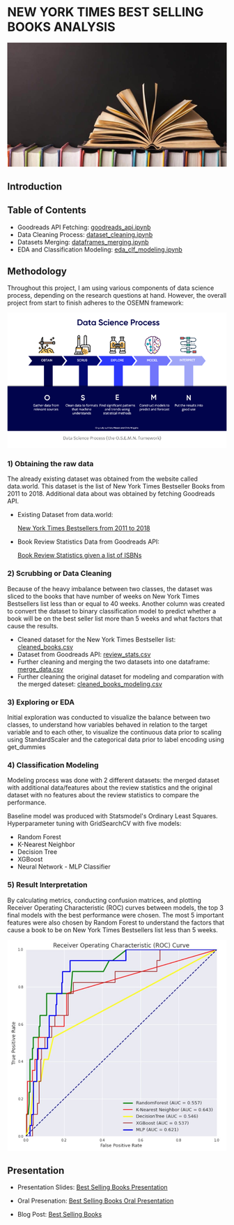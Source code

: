 # NEW YORK TIMES BEST SELLING BOOKS ANALYSIS

![](images/books.jpg)

## Introduction



## Table of Contents

  * Goodreads API Fetching: <a href="https://github.com/linhmai19/capstone_project/blob/master/goodreads_api.ipynb">goodreads_api.ipynb</a>
  * Data Cleaning Process: <a href="https://github.com/linhmai19/capstone_project/blob/master/dataset_cleaning.ipynb">dataset_cleaning.ipynb</a>
  * Datasets Merging: <a href="https://github.com/linhmai19/capstone_project/blob/master/dataframes_merging.ipynb">dataframes_merging.ipynb</a>
  * EDA and Classification Modeling: <a href="https://github.com/linhmai19/capstone_project/blob/master/eda_clf_modeling.ipynb">eda_clf_modeling.ipynb</a>

## Methodology

Throughout this project, I am using various components of data science process, depending on the research questions at hand. However, the overall project from start to finish adheres to the OSEMN framework:

![](images/osemn.png)

### 1) Obtaining the raw data

The already existing dataset was obtained from the website called data.world. This dataset is the list of New York Times Bestseller Books from 2011 to 2018. Additional data about was obtained by fetching Goodreads API. 

  * Existing Dataset from data.world: 
  
    <a href="https://data.world/typhon/new-york-times-bestsellers-from-2011-to-2018">New York Times Bestsellers from 2011 to 2018</a>

  * Book Review Statistics Data from Goodreads API:

    <a href="https://www.goodreads.com/api/index#book.review_counts">Book Review Statistics given a list of ISBNs</a>

### 2) Scrubbing or Data Cleaning 

Because of the heavy imbalance between two classes, the dataset was sliced to the books that have number of weeks on New York Times Bestsellers list less than or equal to 40 weeks. Another column was created to convert the dataset to binary classification model to predict whether a book will be on the best seller list more than 5 weeks and what factors that cause the results.

  * Cleaned dataset for the New York Times Bestseller list: <a href="https://github.com/linhmai19/capstone_project/blob/master/cleaned_books.csv">cleaned_books.csv</a>
  * Dataset from Goodreads API: <a href="https://github.com/linhmai19/capstone_project/blob/master/review_stats.csv">review_stats.csv</a>
  * Further cleaning and merging the two datasets into one dataframe: <a href="https://github.com/linhmai19/capstone_project/blob/master/merge_data.csv">merge_data.csv</a>
  * Further cleaning the original dataset for modeling and comparation with the merged dateset: <a href="https://github.com/linhmai19/capstone_project/blob/master/cleaned_books_modeling.csv">cleaned_books_modeling.csv</a>

### 3) Exploring or EDA

Initial exploration was conducted to visualize the balance between two classes, to understand how variables behaved in relation to the target variable and to each other, to visualize the continuous data prior to scaling using StandardScaler and the categorical data prior to label encoding using get_dummies

### 4) Classification Modeling 

Modeling process was done with 2 different datasets: the merged dataset with additional data/features about the review statistics and the original dataset with no features about the review statistics to compare the performance.

Baseline model was produced with Statsmodel's Ordinary Least Squares. Hyperparameter tuning with GridSearchCV with five models:
  * Random Forest
  * K-Nearest Neighbor
  * Decision Tree
  * XGBoost
  * Neural Network - MLP Classifier

### 5) Result Interpretation 

By calculating metrics, conducting confusion matrices, and plotting Receiver Operating Characteristic (ROC) curves between models, the top 3 final models with the best performance were chosen. The most 5 important features were also chosen by Random Forest to understand the factors that cause a book to be on New York Times Bestsellers list less than 5 weeks. 

![](images/roc_merged.jpg)

## Presentation
- Presentation Slides: <a href="https://github.com/linhmai19/capstone_project/blob/master/bestsellers_presentation.pdf">Best Selling Books Presentation</a>

- Oral Presenation: <a href="https://github.com/linhmai19/capstone_project/blob/master/NYTB_oral_presentation.mp4">Best Selling Books Oral Presentation</a>

- Blog Post: <a href="https://medium.com/@linhnp.mai/new-york-times-bestseller-analysis-e349a79b9734">Best Selling Books</a>
